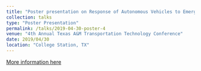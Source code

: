 ```yaml
---
title: "Poster presentation on Response of Autonomous Vehicles to Emergency Vehicles"
collection: talks
type: "Poster Presentation"
permalink: /talks/2019-04-30-poster-4
venue: "4th Annual Texas A&M Transportation Technology Conference"
date: 2019/04/30
location: "College Station, TX"
---
```


[More information here](https://tti.tamu.edu/researcher/transportation-technology-conference-highlights-opportunities-and-challenges-with-connected-and-automated-vehicles-2/)